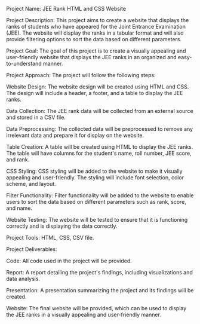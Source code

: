 Project Name: JEE Rank HTML and CSS Website

Project Description: This project aims to create a website that displays the ranks of students who have appeared for the Joint Entrance Examination (JEE). The website will display the ranks in a tabular format and will also provide filtering options to sort the data based on different parameters.

Project Goal: The goal of this project is to create a visually appealing and user-friendly website that displays the JEE ranks in an organized and easy-to-understand manner.

Project Approach: The project will follow the following steps:

Website Design: The website design will be created using HTML and CSS. The design will include a header, a footer, and a table to display the JEE ranks.

Data Collection: The JEE rank data will be collected from an external source and stored in a CSV file.

Data Preprocessing: The collected data will be preprocessed to remove any irrelevant data and prepare it for display on the website.

Table Creation: A table will be created using HTML to display the JEE ranks. The table will have columns for the student's name, roll number, JEE score, and rank.

CSS Styling: CSS styling will be added to the website to make it visually appealing and user-friendly. The styling will include font selection, color scheme, and layout.

Filter Functionality: Filter functionality will be added to the website to enable users to sort the data based on different parameters such as rank, score, and name.

Website Testing: The website will be tested to ensure that it is functioning correctly and is displaying the data correctly.

Project Tools: HTML, CSS, CSV file.

Project Deliverables:

Code: All code used in the project will be provided.

Report: A report detailing the project's findings, including visualizations and data analysis.

Presentation: A presentation summarizing the project and its findings will be created.

Website: The final website will be provided, which can be used to display the JEE ranks in a visually appealing and user-friendly manner.
